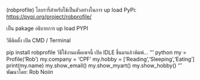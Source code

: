 (robprofile) ไลบรารี่สำหรับใช้เป็นตัวอย่างในการ up load
PyPi: https://pypi.org/project/robprofile/

เป็น pakage อธิบายการ up load PYPI

วิธีติดตั้ง
เปิด CMD / Terminal

pip install robprofile
วิธีใช้งานแพ็คเพจนี้
เปิด IDLE ขึ้นมาแล้วพิมพ์…
‘’’ python
  my = Profile(‘Rob’)
  my.company = ‘CPF’
  my.hobby = [‘Reading’,‘Sleeping’,‘Eating’]
  print(my.name)
  my.show_email()
  my.show_myart()
  my.show_hobby()
‘’’
พัฒนาโดย: Rob Noiin

